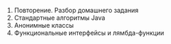 1. Повторение. Разбор домашнего задания
1. Стандартные алгоритмы Java
1. Анонимные классы
1. Функциональные интерфейсы и лямбда-функции
